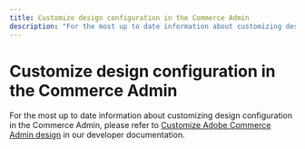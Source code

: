 ```yaml
---
title: Customize design configuration in the Commerce Admin
description: "For the most up to date information about customizing design configuration in the Commerce Admin, please refer to [Customize Adobe Commerce Admin design](https://devdocs.magento.com/guides/v2.4/howdoi/admin/customize_admin.html) in our developer documentation."
---
```


# Customize design configuration in the Commerce Admin

For the most up to date information about customizing design configuration in the Commerce Admin, please refer to [Customize Adobe Commerce Admin design](https://devdocs.magento.com/guides/v2.4/howdoi/admin/customize_admin.html) in our developer documentation. 
